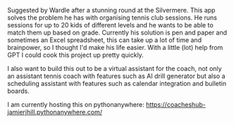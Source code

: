 Suggested by Wardle after a stunning round at the Silvermere. This app solves the problem he has with organising tennis club sessions. He runs sessions for up to 20 kids of different levels and he wants to be able to match them up based on grade. Currently his solution is pen and paper and sometimes an Excel spreadsheet, this can take up a lot of time and brainpower, so I thought I'd make his life easier. With a little (lot) help from GPT I could cook this project up pretty quickly. 

I also want to build this out to be a virtual assistant for the coach, not only an assistant tennis coach with features such as AI drill generator but also a scheduling assistant with features such as calendar integration and bulletin boards.

I am currently hosting this on pythonanywhere: https://coacheshub-jamierjhill.pythonanywhere.com/


